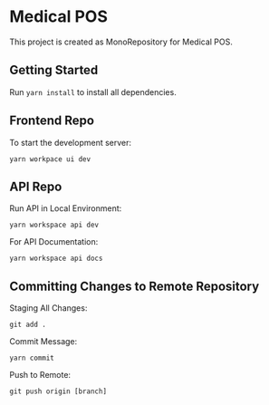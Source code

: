 # Medical POS

This project is created as MonoRepository for Medical POS.

## Getting Started

Run `yarn install` to install all dependencies.

## Frontend Repo

To start the development server:

```
yarn workpace ui dev
```

## API Repo

Run API in Local Environment: 

```
yarn workspace api dev
```

For API Documentation:

```
yarn workspace api docs
```

## Committing Changes to Remote Repository

Staging All Changes:

```
git add .
```

Commit Message:

```
yarn commit
```

Push to Remote:

```
git push origin [branch]
```
